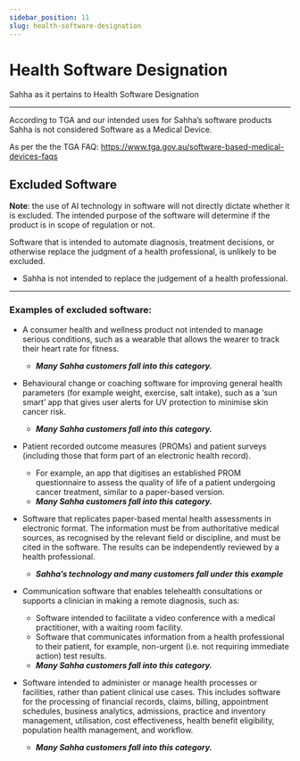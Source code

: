 ```yaml
---
sidebar_position: 11
slug: health-software-designation
---
```


# Health Software Designation

Sahha as it pertains to Health Software Designation

---

According to TGA and our intended uses for Sahha’s software products Sahha is not considered Software as a Medical Device.

As per the the TGA FAQ: https://www.tga.gov.au/software-based-medical-devices-faqs

## Excluded Software

**Note**: the use of AI technology in software will not directly dictate whether it is excluded. The intended purpose of the software will determine if the product is in scope of regulation or not.

Software that is intended to automate diagnosis, treatment decisions, or otherwise replace the
judgment of a health professional, is unlikely to be excluded. 

- Sahha is not intended to replace the judgement of a health professional.

---

### Examples of excluded software:

- A consumer health and wellness product not intended to manage serious conditions, such as
a wearable that allows the wearer to track their heart rate for fitness.
  - ***Many Sahha customers fall into this category.***

- Behavioural change or coaching software for improving general health parameters (for
example weight, exercise, salt intake), such as a ‘sun smart’ app that gives user alerts for UV
protection to minimise skin cancer risk.
  - ***Many Sahha customers fall into this category.***
    
- Patient recorded outcome measures (PROMs) and patient surveys (including those that form
part of an electronic health record).
  - For example, an app that digitises an established PROM
    questionnaire to assess the quality of life of a patient undergoing cancer treatment, similar to a paper-based version.
  - ***Many Sahha customers fall into this category.***

- Software that replicates paper-based mental health assessments in electronic format. The
information must be from authoritative medical sources, as recognised by the relevant field
or discipline, and must be cited in the software. The results can be independently reviewed
by a health professional.
  - ***Sahha’s technology and many customers fall under this example***

- Communication software that enables telehealth consultations or supports a clinician in
making a remote diagnosis, such as:
  - Software intended to facilitate a video conference with a medical practitioner, with a
    waiting room facility.
  - Software that communicates information from a health professional to their patient, for
    example, non-urgent (i.e. not requiring immediate action) test results.
  - ***Many Sahha customers fall into this category.***

- Software intended to administer or manage health processes or facilities, rather than patient
clinical use cases. This includes software for the processing of financial records, claims,
billing, appointment schedules, business analytics, admissions, practice and inventory
management, utilisation, cost effectiveness, health benefit eligibility, population health
management, and workflow.
  - ***Many Sahha customers fall into this category.***